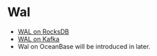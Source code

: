 # Wal

- [WAL on RocksDB](./wal_on_rocksdb.md)
- [WAL on Kafka](./wal_on_kafka.md)
- Wal on OceanBase will be introduced in later.
